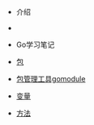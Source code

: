 <!-- docs/_sidebar.md -->
- 介绍
- [](README "Think About AI")

- Go学习笔记

-  [包](golang/包.md)
- [包管理工具gomodule](golang/包管理工具gomodule.md)
-  [变量](ebook/01_ES6/)
- [方法](ebook/01_ES6/)

